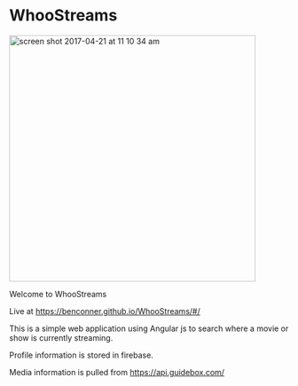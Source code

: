 # WhooStreams

<img width="444" alt="screen shot 2017-04-21 at 11 10 34 am" src="https://cloud.githubusercontent.com/assets/23039102/25295046/8ced39ae-26a7-11e7-9e78-25bcdfbc0c6b.png">

Welcome to WhooStreams

Live at https://benconner.github.io/WhooStreams/#/

This is a simple web application using Angular js to search where a movie or show is currently streaming.

Profile information is stored in firebase.

Media information is pulled from https://api.guidebox.com/
